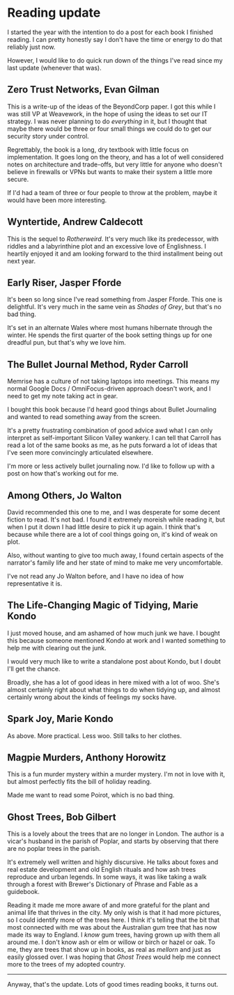 # Reading update

I started the year with the intention to do a post for each book I finished
reading. I can pretty honestly say I don't have the time or energy to do that
reliably just now.

However, I would like to do quick run down of the things I've read since my
last update (whenever that was).

## Zero Trust Networks, Evan Gilman

This is a write-up of the ideas of the BeyondCorp paper. I got this while I
was still VP at Weavework, in the hope of using the ideas to set our IT
strategy. I was never planning to do *everything* in it, but I thought that
maybe there would be three or four small things we could do to get our
security story under control.

Regrettably, the book is a long, dry textbook with little focus on
implementation. It goes long on the theory, and has a lot of well considered
notes on architecture and trade-offs, but very little for anyone who doesn't
believe in firewalls or VPNs but wants to make their system a little more
secure.

If I'd had a team of three or four people to throw at the problem, maybe it
would have been more interesting.

## Wyntertide, Andrew Caldecott

This is the sequel to _Rotherweird_. It's very much like its predecessor, with
riddles and a labyrinthine plot and an excessive love of Englishness. I
heartily enjoyed it and am looking forward to the third installment being out
next year.

## Early Riser, Jasper Fforde

It's been so long since I've read something from Jasper Fforde. This one is
delightful. It's very much in the same vein as _Shades of Grey_, but that's no
bad thing.

It's set in an alternate Wales where most humans hibernate through the winter.
He spends the first quarter of the book setting things up for one dreadful
pun, but that's why we love him.

## The Bullet Journal Method, Ryder Carroll

Memrise has a culture of not taking laptops into meetings. This means my
normal Google Docs / OmniFocus-driven approach doesn't work, and I need to get
my note taking act in gear.

I bought this book because I'd heard good things about Bullet Journaling and
wanted to read something away from the screen.

It's a pretty frustrating combination of good advice awd what I can only
interpret as self-important Silicon Valley wankery. I can tell that Carroll
has read a lot of the same books as me, as he puts forward a lot of ideas that
I've seen more convincingly articulated elsewhere.

I'm more or less actively bullet journaling now. I'd like to follow up with a
post on how that's working out for me.

## Among Others, Jo Walton

David recommended this one to me, and I was desperate for some decent fiction
to read. It's not bad. I found it extremely moreish while reading it, but when
I put it down I had little desire to pick it up again. I think that's because
while there are a lot of cool things going on, it's kind of weak on plot.

Also, without wanting to give too much away, I found certain aspects of the
narrator's family life and her state of mind to make me very uncomfortable.

I've not read any Jo Walton before, and I have no idea of how representative
it is.

## The Life-Changing Magic of Tidying, Marie Kondo

I just moved house, and am ashamed of how much junk we have. I bought this
because someone mentioned Kondo at work and I wanted something to help me with
clearing out the junk.

I would very much like to write a standalone post about Kondo, but I doubt
I'll get the chance.

Broadly, she has a lot of good ideas in here mixed with a lot of woo. She's
almost certainly right about what things to do when tidying up, and almost
certainly wrong about the kinds of feelings my socks have.

## Spark Joy, Marie Kondo

As above. More practical. Less woo. Still talks to her clothes.

## Magpie Murders, Anthony Horowitz

This is a fun murder mystery within a murder mystery. I'm not in love with it,
but almost perfectly fits the bill of holiday reading.

Made me want to read some Poirot, which is no bad thing.

## Ghost Trees, Bob Gilbert

This is a lovely about the trees that are no longer in London. The author is a
vicar's husband in the parish of Poplar, and starts by observing that there
are no poplar trees in the parish.

It's extremely well written and highly discursive. He talks about foxes and
real estate development and old English rituals and how ash trees reproduce
and urban legends. In some ways, it was like taking a walk through a forest
with Brewer's Dictionary of Phrase and Fable as a guidebook.

Reading it made me more aware of and more grateful for the plant and animal
life that thrives in the city. My only wish is that it had more pictures, so I
could identify more of the trees here. I think it's telling that the bit that
most connected with me was about the Australian gum tree that has now made its
way to England. I *know* gum trees, having grown up with them all around me. I
don't know ash or elm or willow or birch or hazel or oak. To me, they are
trees that show up in books, as real as _mellorn_ and just as easily glossed
over. I was hoping that _Ghost Trees_ would help me connect more to the trees
of my adopted country.

----

Anyway, that's the update. Lots of good times reading books, it turns out.
